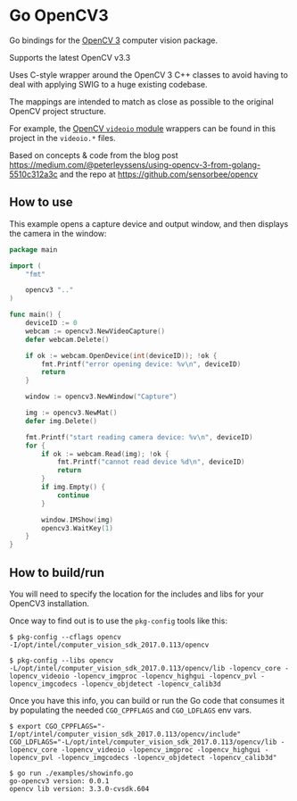 # Go OpenCV3

Go bindings for the [OpenCV 3](http://opencv.org/) computer vision package.

Supports the latest OpenCV v3.3

Uses C-style wrapper around the OpenCV 3 C++ classes to avoid having to deal with applying SWIG to a huge existing codebase.

The mappings are intended to match as close as possible to the original OpenCV project structure.

For example, the [OpenCV `videoio` module](https://github.com/opencv/opencv/tree/master/modules/videoio) wrappers can be found in this project in the `videoio.*` files.

Based on concepts & code from the blog post https://medium.com/@peterleyssens/using-opencv-3-from-golang-5510c312a3c and the repo at https://github.com/sensorbee/opencv

## How to use

This example opens a capture device and output window, and then displays the camera in the window:


```go
package main

import (
	"fmt"

	opencv3 ".."
)

func main() {
	deviceID := 0
	webcam := opencv3.NewVideoCapture()
	defer webcam.Delete()

	if ok := webcam.OpenDevice(int(deviceID)); !ok {
		fmt.Printf("error opening device: %v\n", deviceID)
		return
	}

	window := opencv3.NewWindow("Capture")

	img := opencv3.NewMat()
	defer img.Delete()

	fmt.Printf("start reading camera device: %v\n", deviceID)
	for {
		if ok := webcam.Read(img); !ok {
			fmt.Printf("cannot read device %d\n", deviceID)
			return
		}
		if img.Empty() {
			continue
		}

		window.IMShow(img)
		opencv3.WaitKey(1)
	}
}
```


## How to build/run

You will need to specify the location for the includes and libs for your OpenCV3 installation.

Once way to find out is to use the `pkg-config` tools like this:

```
$ pkg-config --cflags opencv
-I/opt/intel/computer_vision_sdk_2017.0.113/opencv

$ pkg-config --libs opencv        
-L/opt/intel/computer_vision_sdk_2017.0.113/opencv/lib -lopencv_core -lopencv_videoio -lopencv_imgproc -lopencv_highgui -lopencv_pvl -lopencv_imgcodecs -lopencv_objdetect -lopencv_calib3d
```

Once you have this info, you can build or run the Go code that consumes it by populating the needed `CGO_CPPFLAGS` and `CGO_LDFLAGS` env vars.

```
$ export CGO_CPPFLAGS="-I/opt/intel/computer_vision_sdk_2017.0.113/opencv/include" CGO_LDFLAGS="-L/opt/intel/computer_vision_sdk_2017.0.113/opencv/lib -lopencv_core -lopencv_videoio -lopencv_imgproc -lopencv_highgui -lopencv_pvl -lopencv_imgcodecs -lopencv_objdetect -lopencv_calib3d"

$ go run ./examples/showinfo.go 
go-opencv3 version: 0.0.1
opencv lib version: 3.3.0-cvsdk.604
```
